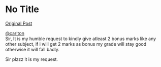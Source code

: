 # No Title

[Original Post](https://discourse.onlinedegree.iitm.ac.in/t/171798/4)

<p><a class="mention" href="/u/carlton">@carlton</a><br>
Sir, It is my humble request to kindly give atleast 2 bonus marks like any other subject, if i will get 2 marks as bonus my grade will stay good otherwise it will fall badly.</p>
<p>Sir plzzz it is my request.</p>
